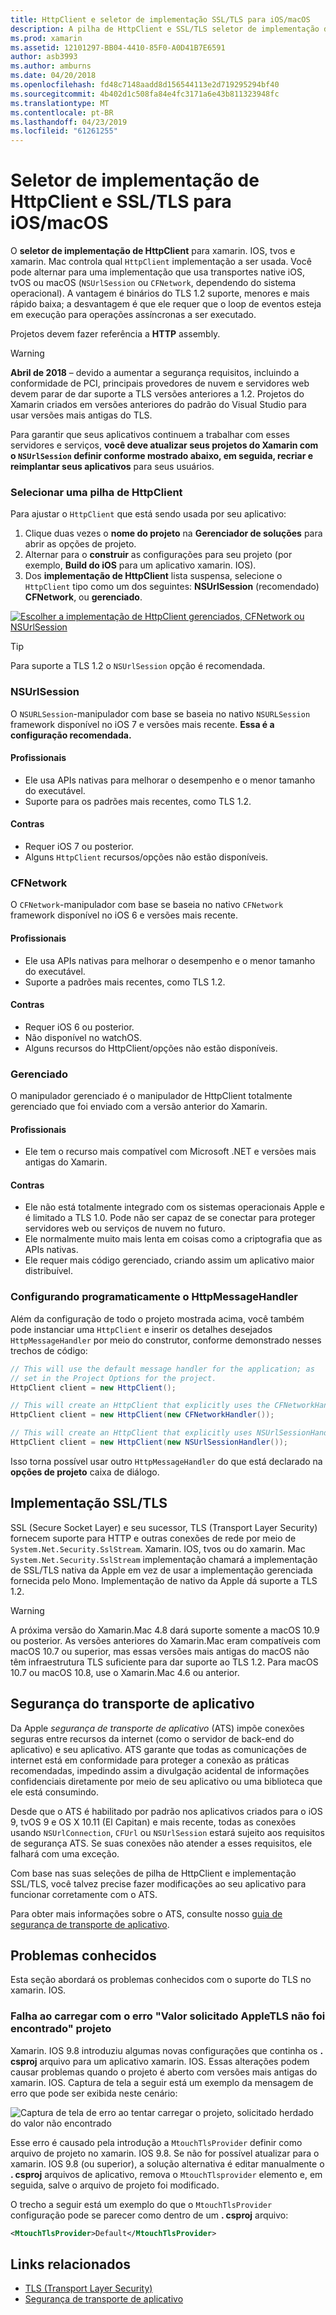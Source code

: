 ```yaml
---
title: HttpClient e seletor de implementação SSL/TLS para iOS/macOS
description: A pilha de HttpClient e SSL/TLS seletor de implementação determina a implementação de HttpClient e SSL/TLS que será usada pelo seu aplicativo do Xamarin iOS, tvOS ou macOS.
ms.prod: xamarin
ms.assetid: 12101297-BB04-4410-85F0-A0D41B7E6591
author: asb3993
ms.author: amburns
ms.date: 04/20/2018
ms.openlocfilehash: fd48c7148aadd8d156544113e2d719295294bf40
ms.sourcegitcommit: 4b402d1c508fa84e4fc3171a6e43b811323948fc
ms.translationtype: MT
ms.contentlocale: pt-BR
ms.lasthandoff: 04/23/2019
ms.locfileid: "61261255"
---
```

# <a name="httpclient-and-ssltls-implementation-selector-for-iosmacos"></a>Seletor de implementação de HttpClient e SSL/TLS para iOS/macOS

O **seletor de implementação de HttpClient** para xamarin. IOS, tvos e xamarin. Mac controla qual `HttpClient` implementação a ser usada. Você pode alternar para uma implementação que usa transportes native iOS, tvOS ou macOS (`NSUrlSession` ou `CFNetwork`, dependendo do sistema operacional). A vantagem é binários do TLS 1.2 suporte, menores e mais rápido baixa; a desvantagem é que ele requer que o loop de eventos esteja em execução para operações assíncronas a ser executado.

Projetos devem fazer referência a **HTTP** assembly.

> [!WARNING]
> **Abril de 2018** – devido a aumentar a segurança requisitos, incluindo a conformidade de PCI, principais provedores de nuvem e servidores web devem parar de dar suporte a TLS versões anteriores a 1.2.  Projetos do Xamarin criados em versões anteriores do padrão do Visual Studio para usar versões mais antigas do TLS.
>
> Para garantir que seus aplicativos continuem a trabalhar com esses servidores e serviços, **você deve atualizar seus projetos do Xamarin com o `NSUrlSession` definir conforme mostrado abaixo, em seguida, recriar e reimplantar seus aplicativos** para seus usuários.

### <a name="selecting-an-httpclient-stack"></a>Selecionar uma pilha de HttpClient

Para ajustar o `HttpClient` que está sendo usada por seu aplicativo:

1. Clique duas vezes o **nome do projeto** na **Gerenciador de soluções** para abrir as opções de projeto.
2. Alternar para o **construir** as configurações para seu projeto (por exemplo, **Build do iOS** para um aplicativo xamarin. IOS).
3. Dos **implementação de HttpClient** lista suspensa, selecione o `HttpClient` tipo como um dos seguintes: **NSUrlSession** (recomendado) **CFNetwork**, ou **gerenciado**.

[![Escolher a implementação de HttpClient gerenciados, CFNetwork ou NSUrlSession](http-stack-images/http-xs-sml.png)](http-stack-images/http-xs.png#lightbox)

> [!TIP]
> Para suporte a TLS 1.2 o `NSUrlSession` opção é recomendada.

### <a name="nsurlsession"></a>NSUrlSession

O `NSURLSession`-manipulador com base se baseia no nativo `NSURLSession` framework disponível no iOS 7 e versões mais recente. 
**Essa é a configuração recomendada.**

#### <a name="pros"></a>Profissionais

- Ele usa APIs nativas para melhorar o desempenho e o menor tamanho do executável.
- Suporte para os padrões mais recentes, como TLS 1.2.

#### <a name="cons"></a>Contras

- Requer iOS 7 ou posterior.
- Alguns `HttpClient` recursos/opções não estão disponíveis.

### <a name="cfnetwork"></a>CFNetwork

O `CFNetwork`-manipulador com base se baseia no nativo `CFNetwork` framework disponível no iOS 6 e versões mais recente.

#### <a name="pros"></a>Profissionais

- Ele usa APIs nativas para melhorar o desempenho e o menor tamanho do executável.
- Suporte a padrões mais recentes, como TLS 1.2.

#### <a name="cons"></a>Contras

- Requer iOS 6 ou posterior.
- Não disponível no watchOS.
- Alguns recursos do HttpClient/opções não estão disponíveis.

### <a name="managed"></a>Gerenciado

O manipulador gerenciado é o manipulador de HttpClient totalmente gerenciado que foi enviado com a versão anterior do Xamarin.

#### <a name="pros"></a>Profissionais

- Ele tem o recurso mais compatível com Microsoft .NET e versões mais antigas do Xamarin.

#### <a name="cons"></a>Contras

- Ele não está totalmente integrado com os sistemas operacionais Apple e é limitado a TLS 1.0. Pode não ser capaz de se conectar para proteger servidores web ou serviços de nuvem no futuro.
- Ele normalmente muito mais lenta em coisas como a criptografia que as APIs nativas.
- Ele requer mais código gerenciado, criando assim um aplicativo maior distribuível.

### <a name="programmatically-setting-the-httpmessagehandler"></a>Configurando programaticamente o HttpMessageHandler

Além da configuração de todo o projeto mostrada acima, você também pode instanciar uma `HttpClient` e inserir os detalhes desejados `HttpMessageHandler` por meio do construtor, conforme demonstrado nesses trechos de código:

```csharp
// This will use the default message handler for the application; as
// set in the Project Options for the project.
HttpClient client = new HttpClient();

// This will create an HttpClient that explicitly uses the CFNetworkHandler
HttpClient client = new HttpClient(new CFNetworkHandler());

// This will create an HttpClient that explicitly uses NSUrlSessionHandler
HttpClient client = new HttpClient(new NSUrlSessionHandler());
```

Isso torna possível usar outro `HttpMessageHandler` do que está declarado na **opções de projeto** caixa de diálogo.

## <a name="ssltls-implementation"></a>Implementação SSL/TLS

SSL (Secure Socket Layer) e seu sucessor, TLS (Transport Layer Security) fornecem suporte para HTTP e outras conexões de rede por meio de `System.Net.Security.SslStream`. Xamarin. IOS, tvos ou do xamarin. Mac `System.Net.Security.SslStream` implementação chamará a implementação de SSL/TLS nativa da Apple em vez de usar a implementação gerenciada fornecida pelo Mono. Implementação de nativo da Apple dá suporte a TLS 1.2.

> [!WARNING]
> A próxima versão do Xamarin.Mac 4.8 dará suporte somente a macOS 10.9 ou posterior.
> As versões anteriores do Xamarin.Mac eram compatíveis com macOS 10.7 ou superior, mas essas versões mais antigas do macOS não têm infraestrutura TLS suficiente para dar suporte ao TLS 1.2. Para macOS 10.7 ou macOS 10.8, use o Xamarin.Mac 4.6 ou anterior.

## <a name="app-transport-security"></a>Segurança do transporte de aplicativo

Da Apple _segurança de transporte de aplicativo_ (ATS) impõe conexões seguras entre recursos da internet (como o servidor de back-end do aplicativo) e seu aplicativo. ATS garante que todas as comunicações de internet está em conformidade para proteger a conexão as práticas recomendadas, impedindo assim a divulgação acidental de informações confidenciais diretamente por meio de seu aplicativo ou uma biblioteca que ele está consumindo.

Desde que o ATS é habilitado por padrão nos aplicativos criados para o iOS 9, tvOS 9 e OS X 10.11 (El Capitan) e mais recente, todas as conexões usando `NSUrlConnection`, `CFUrl` ou `NSUrlSession` estará sujeito aos requisitos de segurança ATS. Se suas conexões não atender a esses requisitos, ele falhará com uma exceção.

Com base nas suas seleções de pilha de HttpClient e implementação SSL/TLS, você talvez precise fazer modificações ao seu aplicativo para funcionar corretamente com o ATS.

Para obter mais informações sobre o ATS, consulte nosso [guia de segurança de transporte de aplicativo](~/ios/app-fundamentals/ats.md).

## <a name="known-issues"></a>Problemas conhecidos

Esta seção abordará os problemas conhecidos com o suporte do TLS no xamarin. IOS.

### <a name="project-failed-to-load-with-error-requested-value-appletls-wasnt-found"></a>Falha ao carregar com o erro "Valor solicitado AppleTLS não foi encontrado" projeto

Xamarin. IOS 9.8 introduziu algumas novas configurações que continha os **. csproj** arquivo para um aplicativo xamarin. IOS. Essas alterações podem causar problemas quando o projeto é aberto com versões mais antigas do xamarin. IOS. Captura de tela a seguir está um exemplo da mensagem de erro que pode ser exibida neste cenário:

![Captura de tela de erro ao tentar carregar o projeto, solicitado herdado do valor não encontrado](http-stack-images/tlserror-xs.png)

Esse erro é causado pela introdução a `MtouchTlsProvider` definir como arquivo de projeto no xamarin. IOS 9.8. Se não for possível atualizar para o xamarin. IOS 9.8 (ou superior), a solução alternativa é editar manualmente o **. csproj** arquivos de aplicativo, remova o `MtouchTlsprovider` elemento e, em seguida, salve o arquivo de projeto foi modificado.

O trecho a seguir está um exemplo do que o `MtouchTlsProvider` configuração pode se parecer como dentro de um **. csproj** arquivo:

```xml
<MtouchTlsProvider>Default</MtouchTlsProvider>
```

## <a name="related-links"></a>Links relacionados

- [TLS (Transport Layer Security)](~/cross-platform/app-fundamentals/transport-layer-security.md)
- [Segurança de transporte de aplicativo](~/ios/app-fundamentals/ats.md)
